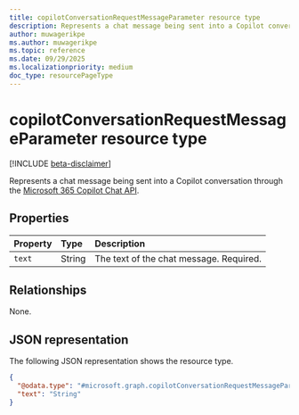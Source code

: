 ```yaml
---
title: copilotConversationRequestMessageParameter resource type
description: Represents a chat message being sent into a Copilot conversation through the Microsoft 365 Copilot Chat API.
author: muwagerikpe
ms.author: muwagerikpe
ms.topic: reference
ms.date: 09/29/2025
ms.localizationpriority: medium
doc_type: resourcePageType
---
```


# copilotConversationRequestMessageParameter resource type

[!INCLUDE [beta-disclaimer](../../../includes/beta-disclaimer.md)]

Represents a chat message being sent into a Copilot conversation through the [Microsoft 365 Copilot Chat API](../copilotroot-conversations.md).

## Properties

| Property       | Type   | Description                                                    |
|:---------------|:-------|:---------------------------------------------------------------|
| `text` | String | The text of the chat message. Required. |

## Relationships

None.

## JSON representation

The following JSON representation shows the resource type.

```json
{
  "@odata.type": "#microsoft.graph.copilotConversationRequestMessageParameter",
  "text": "String"
}
```
